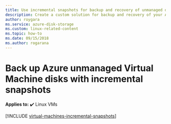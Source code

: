 ```yaml
---
title: Use incremental snapshots for backup and recovery of unmanaged disks
description: Create a custom solution for backup and recovery of your Azure virtual machine disks using incremental snapshots.
author: roygara
ms.service: azure-disk-storage
ms.custom: linux-related-content
ms.topic: how-to
ms.date: 09/15/2018
ms.author: rogarana
---
```

# Back up Azure unmanaged Virtual Machine disks with incremental snapshots

**Applies to:** :heavy_check_mark: Linux VMs

[!INCLUDE [virtual-machines-incremental-snapshots](../../../includes/virtual-machines-incremental-snapshots.md)]
